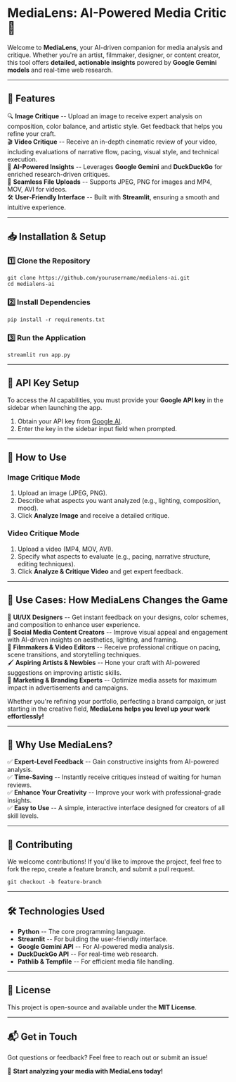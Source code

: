 MediaLens: AI-Powered Media Critic 🎨
=====================================

Welcome to **MediaLens**, your AI-driven companion for media analysis and critique. Whether you're an artist, filmmaker, designer, or content creator, this tool offers **detailed, actionable insights** powered by **Google Gemini models** and real-time web research.

* * * * *

🚀 Features
-----------

🔍 **Image Critique** -- Upload an image to receive expert analysis on composition, color balance, and artistic style. Get feedback that helps you refine your craft.\
🎬 **Video Critique** -- Receive an in-depth cinematic review of your video, including evaluations of narrative flow, pacing, visual style, and technical execution.\
🤖 **AI-Powered Insights** -- Leverages **Google Gemini** and **DuckDuckGo** for enriched research-driven critiques.\
📂 **Seamless File Uploads** -- Supports JPEG, PNG for images and MP4, MOV, AVI for videos.\
🛠 **User-Friendly Interface** -- Built with **Streamlit**, ensuring a smooth and intuitive experience.

* * * * *

📥 Installation & Setup
-----------------------

### 1️⃣ Clone the Repository

```
git clone https://github.com/yourusername/medialens-ai.git
cd medialens-ai
```

### 2️⃣ Install Dependencies

```
pip install -r requirements.txt
```

### 3️⃣ Run the Application

```
streamlit run app.py
```

* * * * *

🔑 API Key Setup
----------------

To access the AI capabilities, you must provide your **Google API key** in the sidebar when launching the app.

1.  Obtain your API key from [Google AI](https://ai.google.dev/gemini-api/docs/api-key).
2.  Enter the key in the sidebar input field when prompted.

* * * * *

🎨 How to Use
-------------

### **Image Critique Mode**

1.  Upload an image (JPEG, PNG).
2.  Describe what aspects you want analyzed (e.g., lighting, composition, mood).
3.  Click **Analyze Image** and receive a detailed critique.

### **Video Critique Mode**

1.  Upload a video (MP4, MOV, AVI).
2.  Specify what aspects to evaluate (e.g., pacing, narrative structure, editing techniques).
3.  Click **Analyze & Critique Video** and get expert feedback.

* * * * *

🌟 Use Cases: How MediaLens Changes the Game
--------------------------------------------

🎨 **UI/UX Designers** -- Get instant feedback on your designs, color schemes, and composition to enhance user experience.\
📱 **Social Media Content Creators** -- Improve visual appeal and engagement with AI-driven insights on aesthetics, lighting, and framing.\
🎥 **Filmmakers & Video Editors** -- Receive professional critique on pacing, scene transitions, and storytelling techniques.\
🖌 **Aspiring Artists & Newbies** -- Hone your craft with AI-powered suggestions on improving artistic skills.\
📰 **Marketing & Branding Experts** -- Optimize media assets for maximum impact in advertisements and campaigns.

Whether you're refining your portfolio, perfecting a brand campaign, or just starting in the creative field, **MediaLens helps you level up your work effortlessly!**

* * * * *

🌟 Why Use MediaLens?
---------------------

✅ **Expert-Level Feedback** -- Gain constructive insights from AI-powered analysis.\
✅ **Time-Saving** -- Instantly receive critiques instead of waiting for human reviews.\
✅ **Enhance Your Creativity** -- Improve your work with professional-grade insights.\
✅ **Easy to Use** -- A simple, interactive interface designed for creators of all skill levels.

* * * * *

🤝 Contributing
---------------

We welcome contributions! If you'd like to improve the project, feel free to fork the repo, create a feature branch, and submit a pull request.

```
git checkout -b feature-branch
```

* * * * *

🛠 Technologies Used
--------------------

-   **Python** -- The core programming language.
-   **Streamlit** -- For building the user-friendly interface.
-   **Google Gemini API** -- For AI-powered media analysis.
-   **DuckDuckGo API** -- For real-time web research.
-   **Pathlib & Tempfile** -- For efficient media file handling.

* * * * *

📜 License
----------

This project is open-source and available under the **MIT License**.

* * * * *

📬 Get in Touch
---------------

Got questions or feedback? Feel free to reach out or submit an issue!

🚀 **Start analyzing your media with MediaLens today!**
